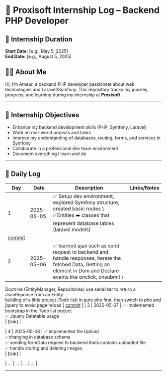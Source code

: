 # 🏢 Proxisoft Internship Log – Backend PHP Developer

## 📅 Internship Duration
**Start Date:** [e.g., May 5, 2025]  
**End Date:** [e.g., August 5, 2025]

## 👨‍💻 About Me
Hi, I’m Ameur, a backend PHP developer passionate about web technologies and Laravel/Symfony. This repository tracks my journey, progress, and learning during my internship at **Proxisoft**.

---

## 📌 Internship Objectives
- Enhance my backend development skills (PHP, Symfony, Laravel)
- Work on real-world projects and tasks
- Improve my understanding of databases, routing, forms, and services in Symfony
- Collaborate in a professional dev team environment
- Document everything I learn and do

---

## 📘 Daily Log

| Day | Date | Description | Links/Notes |
|-----|------|-------------|-------------|
| 1   | 2025-05-05 | ✅ Setup dev environment, explored Symfony structure, created basic routes \ ✅Entities ➡️ classes that represent database tables (laravel models)
 | [commit](link-to-commit) |
| 2   | 2025-05-06 | ✅ learned ajax such as send request to backend and handle responses, iterate the fetched Data, Getting an element in Dom and Declare events like onclick, onsubmit \
Doctrine (EntityManager, Repositories)
use serializer to return a JsonReponse from an Entity \
building of a little project (Todo list) in pure php first, then switch to php and jquery to avoid page reload  | [commit](link) |
| 3   | 2025-05-07 | ✅ implemented bootstrap in the Todo list project \
                     ✅ Jquery Datatable usage \
                          | [link] |

| 4   | 2025-05-08 | ✅ implemented file Upload \
                     ✅changing in database schema \
                     ✅ sending formData request to backend thats contains uploaded file \
                     ✅  handle storing and deleting images \
                          | [link] |

| ... | ... | ... | ... |

---


